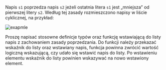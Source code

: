 Napis `s1` poprzedza napis `s2` jeżeli ostatnia litera `s1` jest „mniejsza”
od pierwszej litery `s2`. Według tej zasady rozmieszczono napisy w liście
cyklicznej, na przykład:

![exapmle](assets/algorithms-descriptions/insert-in-sorted-singly-linked-list/assets/example.png)


Proszę napisać stosowne definicje typów oraz funkcję wstawiającą do listy
napis z zachowaniem zasady poprzedzania. Do funkcji należy przekazać
wskaźnik do listy oraz wstawiany napis, funkcja powinna zwrócić wartość
logiczną wskazującą, czy udało się wstawić napis do listy. Po wstawieniu
elementu wskaźnik do listy powinien wskazywać na nowo wstawiony element.

